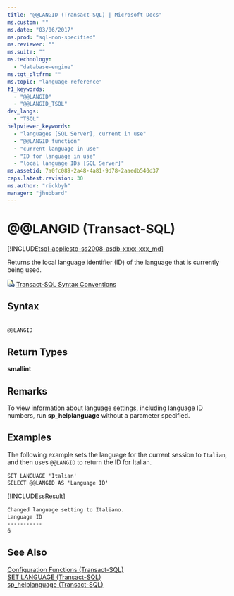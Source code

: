 ```yaml
---
title: "@@LANGID (Transact-SQL) | Microsoft Docs"
ms.custom: ""
ms.date: "03/06/2017"
ms.prod: "sql-non-specified"
ms.reviewer: ""
ms.suite: ""
ms.technology: 
  - "database-engine"
ms.tgt_pltfrm: ""
ms.topic: "language-reference"
f1_keywords: 
  - "@@LANGID"
  - "@@LANGID_TSQL"
dev_langs: 
  - "TSQL"
helpviewer_keywords: 
  - "languages [SQL Server], current in use"
  - "@@LANGID function"
  - "current language in use"
  - "ID for language in use"
  - "local language IDs [SQL Server]"
ms.assetid: 7a0fc089-2a48-4a81-9d78-2aaedb540d37
caps.latest.revision: 30
ms.author: "rickbyh"
manager: "jhubbard"
---
```

# @@LANGID (Transact-SQL)
[!INCLUDE[tsql-appliesto-ss2008-asdb-xxxx-xxx_md](../../relational-databases/import-export/includes/tsql-appliesto-ss2008-asdb-xxxx-xxx-md.md)]

  Returns the local language identifier (ID) of the language that is currently being used.  
  
 ![Topic link icon](../../a9notintoc/media/topic-link.gif "Topic link icon") [Transact-SQL Syntax Conventions](../../t-sql/language-elements/transact-sql-syntax-conventions-transact-sql.md)  
  
## Syntax  
  
```  
  
@@LANGID  
```  
  
## Return Types  
 **smallint**  
  
## Remarks  
 To view information about language settings, including language ID numbers, run **sp_helplanguage** without a parameter specified.  
  
## Examples  
 The following example sets the language for the current session to `Italian`, and then uses `@@LANGID` to return the ID for Italian.  
  
```  
SET LANGUAGE 'Italian'  
SELECT @@LANGID AS 'Language ID'  
```  
  
 [!INCLUDE[ssResult](../../relational-databases/includes/ssresult-md.md)]  
  
```  
Changed language setting to Italiano.  
Language ID  
-----------  
6            
```  
  
## See Also  
 [Configuration Functions &#40;Transact-SQL&#41;](../../t-sql/functions/configuration-functions-transact-sql.md)   
 [SET LANGUAGE &#40;Transact-SQL&#41;](../../t-sql/statements/set-language-transact-sql.md)   
 [sp_helplanguage &#40;Transact-SQL&#41;](../../relational-databases/reference/system-stored-procedures/sp-helplanguage-transact-sql.md)  
  
  